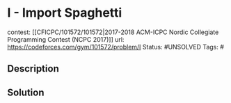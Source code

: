 # I - Import Spaghetti

contest: [[CFICPC/101572/101572|2017-2018 ACM-ICPC Nordic Collegiate Programming Contest (NCPC 2017)]]
url: https://codeforces.com/gym/101572/problem/I
Status: #UNSOLVED
Tags: #

## Description

## Solution

